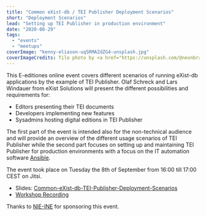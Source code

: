 ```yaml
---
title: "Common eXist-db / TEI Publisher Deployment Scenarios"
short: "Deployment Scenarios"
lead: "Setting up TEI Publisher in production environment"
date: "2020-08-29"
tags:
  - "events"
  - "meetups"
coverImage: "kenny-eliason-uq5RMAZdZG4-unsplash.jpg"
coverImageCredits: Tile photo by <a href="https://unsplash.com/@neonbrand?utm_source=unsplash&utm_medium=referral&utm_content=creditCopyText" target="unsplash">Kenny Eliason</a> on <a href="https://unsplash.com/s/photos/hosting?utm_source=unsplash&utm_medium=referral&utm_content=creditCopyText" target="unsplash">Unsplash</a>
---
```


This E-editiones online event covers different scenarios of running eXist-db applications by the example of TEI Publisher. Olaf Schreck and Lars Windauer from eXist Solutions will present the different possibilities and requirements for:

- Editors presenting their TEI documents
- Developers implementing new features
- Sysadmins hosting digital editions in TEI Publisher

The first part of the event is intended also for the non-technical audience and will provide an overview of the different usage scenarios of TEI Publisher while the second part focuses on setting up and maintaining TEI Publisher for production environments with a focus on the IT automation software [Ansible](https://www.ansible.com/).

The event took place on Tuesday the 8th of September from 16:00 till 17:00 CEST on Jitsi.

- Slides: [Common-eXist-db-TEI-Publisher-Deployment-Scenarios](https://e-editiones.org/wp-content/uploads/2020/08/Common-eXist-db-TEI-Publisher-Deployment-Scenarios.pdf)
- [Workshop Recording](https://youtu.be/sA7H2f6zKmI)

Thanks to [NIE-INE](https://www.nie-ine.ch/) for sponsoring this event.